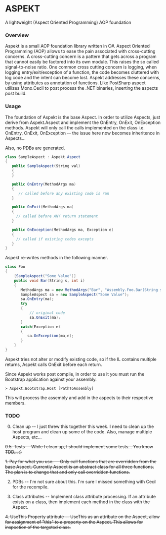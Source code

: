 ASPEKT
===
A lightweight (Aspect Oriented Programming) AOP foundation

### Overview
Aspekt is a small AOP foundation library written in C#. Aspect Oriented Programming (AOP) allows to ease the pain associated with cross-cutting concerns. A cross-cutting concern is a pattern that gets across a program that cannot easily be factored into its own module. This raises the so called signal-to-noise ratio. One common cross cutting concern is logging, when logging entry/exit/exception of a function, the code becomes cluttered with log code and the intent can become lost. Aspekt addresses these concerns, by using attributes as annotation of functions. Like PostSharp aspect utilizes Mono.Cecil to post process the .NET binaries, inserting the aspects post build.

### Usage

The foundation of Aspekt is the base Aspect. In order to utilize Aspects, just derive from Aspekt.Aspect and implement the OnEntry, OnExit, OnException methods. Aspekt will only call the calls implemented on the class i.e. OnEntry, OnExit, OnException -- the issue here now becomes inheritence in Aspects...

Also, no PDBs are generated.

```csharp
class SampleAspect : Aspekt.Aspect
{
   public SampleAspect(String val)
   {
   }

   public OnEntry(MethodArgs ma)
   {
      // called before any existing code is ran
   }

   public OnExit(MethodArgs ma)
   {
     // called before ANY return statement
   }

   public OnException(MethodArgs ma, Exception e)
   {
     // called if existing codes excepts
   }
}
```
Aspekt re-writes methods in the following manner.
```csharp
class Foo
{
    [SampleAspect("Some Value")]
    public void Bar(String s, int i)
    {
       MethodArgs ma = new MethodArgs("Bar", "Assembly.Foo.Bar(String s, int i)", new Arguments(new object[] { s, i }), this);
       SampleAspect sa = new SampleAspect("Some Value");
       sa.OnEntry(ma);
       try
       {
           // original code
           sa.OnExit(ma);
       }
       catch(Exception e)
       {
          sa.OnException(ma,e);
       }
    }
}
 ```
 Aspekt tries not alter or modify existing code, so if the IL contains multiple returns, Aspekt calls OnExit before each return.

Since Aspekt works post compile, in order to use it you must run the Bootstrap application against your assembly.
    
    > Aspekt.Bootstrap.Host [PathToAssembly] 

This will process the assembly and add in the aspects to their respective members.


### TODO

0. Clean up -- I just threw this together this week. I need to clean up the host program and clean up some of the code. Also, manage multiple Aspects, etc...

~~0.5. Tests -- While I clean up, I should implement some tests... You know TDD... :)~~

~~1. Pay for what you use. --  Only call functions that are overridden from the base Aspect. Currently Aspect is an abstract class for all three functions. The plan is to change that and only call overridden functions.~~

2. PDBs -- I'm not sure about this. I'm sure I missed something with Cecil for the recompile.

3. Class attributes -- Implement class attribute processing. If an attribute exists on a class, then implement each method in the class with the Aspect.

~~4. UseThis Property attribute -- UseThis as an attribute on the Aspect, allow for assignment of "this" to a property on the Aspect. This allows for inspection of the targeted class.~~
